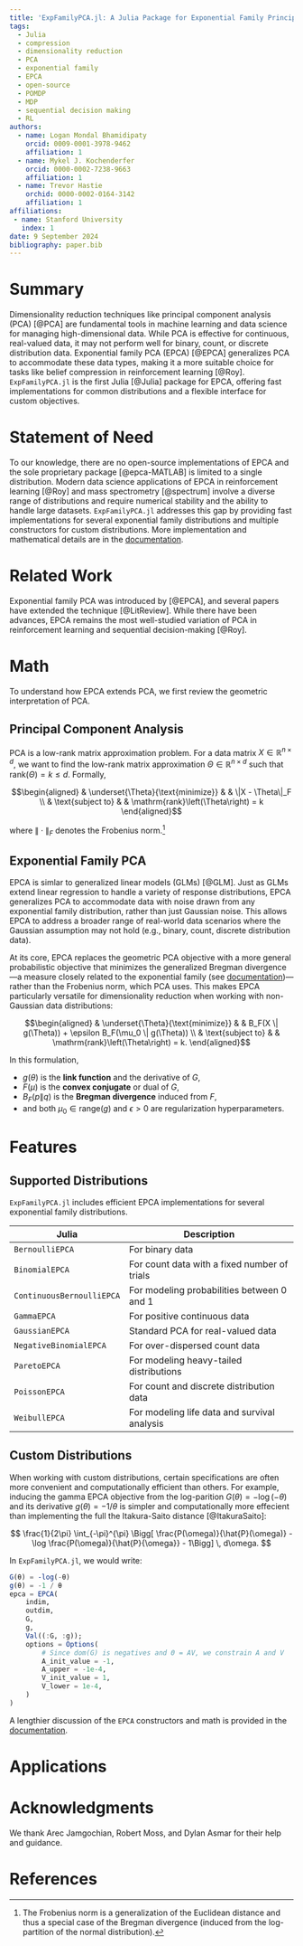 ```yaml
---
title: 'ExpFamilyPCA.jl: A Julia Package for Exponential Family Principal Component Analysis'
tags:
  - Julia
  - compression
  - dimensionality reduction
  - PCA
  - exponential family
  - EPCA
  - open-source
  - POMDP
  - MDP
  - sequential decision making
  - RL
authors:
  - name: Logan Mondal Bhamidipaty
    orcid: 0009-0001-3978-9462
    affiliation: 1
  - name: Mykel J. Kochenderfer
    orcid: 0000-0002-7238-9663
    affiliation: 1
  - name: Trevor Hastie
    orchid: 0000-0002-0164-3142
    affiliation: 1
affiliations:
 - name: Stanford University
   index: 1
date: 9 September 2024
bibliography: paper.bib
---
```


# Summary

Dimensionality reduction techniques like principal component analysis (PCA) [@PCA] are fundamental tools in machine learning and data science for managing high-dimensional data. While PCA is effective for continuous, real-valued data, it may not perform well for binary, count, or discrete distribution data. Exponential family PCA (EPCA) [@EPCA] generalizes PCA to accommodate these data types, making it a more suitable choice for tasks like belief compression in reinforcement learning [@Roy]. `ExpFamilyPCA.jl` is the first Julia [@Julia] package for EPCA, offering fast implementations for common distributions and a flexible interface for custom objectives.

# Statement of Need

To our knowledge, there are no open-source implementations of EPCA and the sole proprietary package [@epca-MATLAB] is limited to a single distribution. Modern data science applications of EPCA in reinforcement learning [@Roy] and mass spectrometry [@spectrum] involve a diverse range of distributions and require numerical stability and the ability to handle large datasets. `ExpFamilyPCA.jl` addresses this gap by providing fast implementations for several exponential family distributions and multiple constructors for custom distributions. More implementation and mathematical details are in the [documentation](https://sisl.github.io/ExpFamilyPCA.jl/dev/).

# Related Work

Exponential family PCA was introduced by [@EPCA], and several papers have extended the technique [@LitReview]. While there have been advances, EPCA remains the most well-studied variation of PCA in reinforcement learning and sequential decision-making [@Roy].

# Math

To understand how EPCA extends PCA, we first review the geometric interpretation of PCA.

## Principal Component Analysis

PCA is a low-rank matrix approximation problem. For a data matrix $X \in \mathbb{R}^{n \times d}$, we want to find the low-rank matrix approximation $\Theta \in \mathbb{R}^{n \times d}$ such that $\mathrm{rank}(\Theta) = k \leq d$. Formally,

$$\begin{aligned}
& \underset{\Theta}{\text{minimize}}
& & \|X - \Theta\|_F \\
& \text{subject to}
& & \mathrm{rank}\left(\Theta\right) = k
\end{aligned}$$

where $\| \cdot \|_F$ denotes the Frobenius norm.[^1]

[^1]: The Frobenius norm is a generalization of the Euclidean distance and thus a special case of the Bregman divergence (induced from the log-partition of the normal distribution).

## Exponential Family PCA

EPCA is simlar to generalized linear models (GLMs) [@GLM]. Just as GLMs extend linear regression to handle a variety of response distributions, EPCA generalizes PCA to accommodate data with noise drawn from any exponential family distribution, rather than just Gaussian noise. This allows EPCA to address a broader range of real-world data scenarios where the Gaussian assumption may not hold (e.g., binary, count, discrete distribution data).

At its core, EPCA replaces the geometric PCA objective with a more general probabilistic objective that minimizes the generalized Bregman divergence—a measure closely related to the exponential family (see [documentation](https://sisl.github.io/ExpFamilyPCA.jl/dev/math/bregman/))—rather than the Frobenius norm, which PCA uses. This makes EPCA particularly versatile for dimensionality reduction when working with non-Gaussian data distributions:

$$\begin{aligned}
& \underset{\Theta}{\text{minimize}}
& & B_F(X \| g(\Theta)) + \epsilon B_F(\mu_0 \| g(\Theta)) \\
& \text{subject to}
& & \mathrm{rank}\left(\Theta\right) = k.
\end{aligned}$$

In this formulation,
*  $g(\theta)$ is the **link function** and the derivative of $G$,
*  $F(\mu)$ is the **convex conjugate** or dual of $G$,
*  $B_F(p \| q)$ is the **Bregman divergence** induced from $F$,
*  and both $\mu_0 \in \mathrm{range}(g)$ and $\epsilon > 0$ are regularization hyperparameters.

# Features

## Supported Distributions

`ExpFamilyPCA.jl` includes efficient EPCA implementations for several exponential family distributions.

| Julia                     | Description                                            |
|---------------------------|--------------------------------------------------------|
| `BernoulliEPCA`           | For binary data                                        |
| `BinomialEPCA`            | For count data with a fixed number of trials           |
| `ContinuousBernoulliEPCA` | For modeling probabilities between $0$ and $1$         |
| `GammaEPCA`               | For positive continuous data                           |
| `GaussianEPCA`            | Standard PCA for real-valued data                      |
| `NegativeBinomialEPCA`    | For over-dispersed count data                          |
| `ParetoEPCA`              | For modeling heavy-tailed distributions                |
| `PoissonEPCA`             | For count and discrete distribution data               |
| `WeibullEPCA`             | For modeling life data and survival analysis           |

## Custom Distributions

When working with custom distributions, certain specifications are often more convenient and computationally efficient than others. For example, inducing the gamma EPCA objective from the log-parition $G(\theta) = -\log(-\theta)$ and its derivative $g(\theta) = -1/\theta$ is simpler and computationally more effecient than implementing the full the Itakura-Saito distance [@ItakuraSaito]:

$$
\frac{1}{2\pi} \int_{-\pi}^{\pi} \Bigg[ \frac{P(\omega)}{\hat{P}(\omega)} - \log \frac{P(\omega)}{\hat{P}{\omega}} - 1\Bigg] \, d\omega.
$$

In `ExpFamilyPCA.jl`, we would write:

```julia
G(θ) = -log(-θ)
g(θ) = -1 / θ
epca = EPCA(
    indim,
    outdim,
    G,
    g,
    Val((:G, :g));
    options = Options(
        # Since dom(G) is negatives and Θ = AV, we constrain A and V
        A_init_value = -1,
        A_upper = -1e-4,
        V_init_value = 1,
        V_lower = 1e-4,
    )
)
```

A lengthier discussion of the `EPCA` constructors and math is provided in the [documentation](https://sisl.github.io/ExpFamilyPCA.jl/dev/math/objectives/).

# Applications

[](/scripts/kl_divergence_plot.png)


# Acknowledgments

We thank Arec Jamgochian, Robert Moss, and Dylan Asmar for their help and guidance.

# References